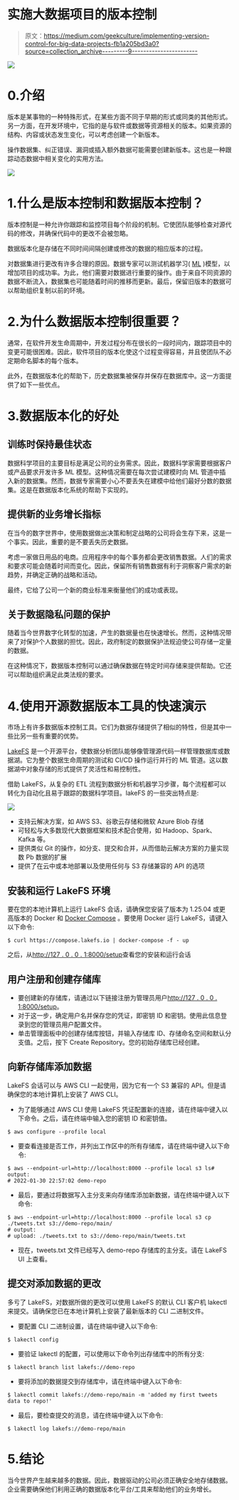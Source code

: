 # 实施大数据项目的版本控制

> 原文：<https://medium.com/geekculture/implementing-version-control-for-big-data-projects-fb1a205bd3a0?source=collection_archive---------9----------------------->

![](img/45f34b84c54b629a6634d5c17c4bd3fb.png)

# 0.介绍

版本是某事物的一种特殊形式，在某些方面不同于早期的形式或同类的其他形式。另一方面，在开发环境中，它指的是与软件或数据等资源相关的版本。如果资源的结构、内容或状态发生变化，可以考虑创建一个新版本。

操作数据集、纠正错误、漏洞或插入额外数据可能需要创建新版本。这也是一种跟踪动态数据中相关变化的实用方法。

![](img/085d3b38569186f07bb91bfb37ac6963.png)

# 1.什么是版本控制和数据版本控制？

版本控制是一种允许你跟踪和监控项目每个阶段的机制。它使团队能够检查对源代码的修改，并确保代码中的更改不会被忽略。

数据版本化是存储在不同时间间隔创建或修改的数据的相应版本的过程。

对数据集进行更改有许多合理的原因。数据专家可以测试机器学习( [ML](https://www.ibm.com/cloud/learn/machine-learning) )模型，以增加项目的成功率。为此，他们需要对数据进行重要的操作。由于来自不同资源的数据不断流入，数据集也可能随着时间的推移而更新。最后，保留旧版本的数据可以帮助组织复制以前的环境。

# 2.为什么数据版本控制很重要？

通常，在软件开发生命周期中，开发过程分布在很长的一段时间内，跟踪项目中的变更可能很困难。因此，软件项目的版本化使这个过程变得容易，并且使团队不必定期命名脚本的每个版本。

此外，在数据版本化的帮助下，历史数据集被保存并保存在数据库中。这一方面提供了如下一些优点。

# 3.数据版本化的好处

## **训练时保持最佳状态**

数据科学项目的主要目标是满足公司的业务需求。因此，数据科学家需要根据客户或产品要求开发许多 ML 模型。这种情况需要在每次尝试建模时向 ML 管道中插入新的数据集。然而，数据专家需要小心不要丢失在建模中给他们最好分数的数据集。这是在数据版本化系统的帮助下实现的。

## 提供新的业务增长指标

在当今的数字世界中，使用数据做出决策和制定战略的公司将会生存下来，这是一个事实。因此，重要的是不要丢失历史数据。

考虑一家做日用品的电商。应用程序中的每个事务都会更改销售数据。人们的需求和要求可能会随着时间而变化。因此，保留所有销售数据有利于洞察客户需求的新趋势，并确定正确的战略和活动。

最终，它给了公司一个新的商业标准来衡量他们的成功或表现。

## 关于数据隐私问题的保护

随着当今世界数字化转型的加速，产生的数据量也在快速增长。然而，这种情况带来了对保护个人数据的担忧。因此，政府制定的数据保护法规迫使公司存储一定量的数据。

在这种情况下，数据版本控制可以通过确保数据在特定时间存储来提供帮助。它还可以帮助组织满足此类法规的要求。

# 4.使用开源数据版本工具的快速演示

市场上有许多数据版本控制工具。它们为数据存储提供了相似的特性，但是其中一些比另一些有重要的优势。

[LakeFS](https://lakefs.io/) 是一个开源平台，使数据分析团队能够像管理源代码一样管理数据库或数据湖。它为整个数据生命周期的测试和 CI/CD 操作运行并行的 ML 管道。这以数据湖中对象存储的形式提供了灵活性和易控制性。

借助 LakeFS，从复杂的 ETL 流程到数据分析和机器学习步骤，每个流程都可以转化为自动化且易于跟踪的数据科学项目。lakeFS 的一些突出特点是:

![](img/b9109dfbb0e2b0d5c01616bb1cceacf4.png)

*   支持云解决方案，如 AWS S3、谷歌云存储和微软 Azure Blob 存储
*   可轻松与大多数现代大数据框架和技术配合使用，如 Hadoop、Spark、Kafka 等。
*   提供类似 Git 的操作，如分支、提交和合并，从而借助云解决方案的力量实现数 Pb 数据的扩展
*   提供了在云中或本地部署以及使用任何与 S3 存储兼容的 API 的选项

## 安装和运行 LakeFS 环境

要在您的本地计算机上运行 LakeFS 会话，请确保您安装了版本为 1.25.04 或更高版本的 Docker 和 [Docker Compose](https://docs.docker.com/compose/) 。要使用 Docker 运行 LakeFS，请键入以下命令:

```
$ curl https://compose.lakefs.io | docker-compose -f - up
```

之后，从[http://127 . 0 . 0 . 1:8000/setup](http://127.0.0.1:8000/setup)查看您的安装和运行会话

## 用户注册和创建存储库

*   要创建新的存储库，请通过以下链接注册为管理员用户[http://127 . 0 . 0 . 1:8000/setup](http://127.0.0.1:8000/setup)。
*   对于这一步，确定用户名并保存您的凭证，即密钥 ID 和密钥。使用此信息登录到您的管理员用户配置文件。
*   单击管理面板中的创建存储库按钮，并输入存储库 ID、存储命名空间和默认分支值。之后，按下 Create Repository。您的初始存储库已经创建。

## 向新存储库添加数据

LakeFS 会话可以与 AWS CLI 一起使用，因为它有一个 S3 兼容的 API。但是请确保您的本地计算机上安装了 AWS CLI。

*   为了能够通过 AWS CLI 使用 LakeFS 凭证配置新的连接，请在终端中键入以下命令。之后，请在终端中输入您的密钥 ID 和密钥值。

```
$ aws configure --profile local
```

*   要查看连接是否工作，并列出工作区中的所有存储库，请在终端中键入以下命令:

```
$ aws --endpoint-url=http://localhost:8000 --profile local s3 ls# output:
# 2022-01-30 22:57:02 demo-repo
```

*   最后，要通过将数据写入主分支来向存储库添加新数据，请在终端中键入以下命令:

```
$ aws --endpoint-url=http://localhost:8000 --profile local s3 cp ./tweets.txt s3://demo-repo/main/
# output:
# upload: ./tweets.txt to s3://demo-repo/main/tweets.txt
```

*   现在，tweets.txt 文件已经写入 demo-repo 存储库的主分支。请在 LakeFS UI 上查看。

## 提交对添加数据的更改

多亏了 LakeFS，对数据所做的更改可以使用 LakeFS 的默认 CLI 客户机 lakectl 来提交。请确保您已在本地计算机上安装了最新版本的 CLI 二进制文件。

*   要配置 CLI 二进制设置，请在终端中键入以下命令:

```
$ lakectl config
```

*   要验证 lakectl 的配置，可以使用以下命令列出存储库中的所有分支:

```
$ lakectl branch list lakefs://demo-repo
```

*   要将添加的数据提交到存储库中，请在终端中键入以下命令:

```
$ lakectl commit lakefs://demo-repo/main -m 'added my first tweets data to repo!'
```

*   最后，要检查提交的消息，请在终端中键入以下命令:

```
$ lakectl log lakefs://demo-repo/main
```

# 5.结论

当今世界产生越来越多的数据。因此，数据驱动的公司必须正确安全地存储数据。企业需要确保他们利用正确的数据版本化平台/工具来帮助他们的业务增长。